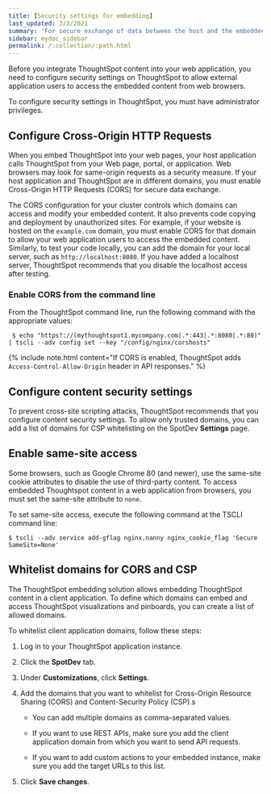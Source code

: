 ```yaml
---
title: [Security settings for embedding]
last_updated: 3/3/2021
summary: "For secure exchange of data between the host and the embedded application instance, administrators must enable and whitelist domains for CORS and CSP."
sidebar: mydoc_sidebar
permalink: /:collection/:path.html
---
```


Before you integrate ThoughtSpot content into your web application, you need to configure security settings on ThoughtSpot to allow external application users to access the embedded content from web browsers.

To configure security settings in ThoughtSpot, you must have administrator privileges.

## Configure Cross-Origin HTTP Requests

When you embed ThoughtSpot into your web pages, your host application calls ThoughtSpot from your Web page, portal, or application. Web browsers may look for same-origin requests as a security measure. If your host application and ThoughtSpot are in different domains, you must enable Cross-Origin HTTP Requests (CORS) for secure data exchange.

The CORS configuration for your cluster controls which domains can access and modify your embedded content. It also prevents code copying and deployment by unauthorized sites. For example, if your website is hosted on the `example.com` domain, you must enable CORS for that domain to allow your web application users to access the embedded content. Similarly, to test your code locally, you can add the domain for your local server, such as `http://localhost:8080`. If you have added a localhost server, ThoughtSpot recommends that you disable the localhost access after testing.

### Enable CORS from the command line

From the ThoughtSpot command line, run the following command with the appropriate values:

``` console
 $ echo "https?://(mythoughtspot1.mycompany.com|.*:443|.*:8080|.*:80)" | tscli --adv config set --key "/config/nginx/corshosts"
```
<!---
### Enable CORS on ThoughtSpot UI

To enable CORS, follow these steps:

1.  Log in to ThoughtSpot.

2.  Click the **Admin** tab.

3.  Under **Settings**, click **Advanced**.

4.  Enable **Cross-Origin HTTP Requests (CORS)**.

5.  Click **Save Settings**.
--->

{% include note.html content="If CORS is enabled, ThoughtSpot adds `Access-Control-Allow-Origin` header in API responses." %}

## Configure content security settings

To prevent cross-site scripting attacks, ThoughtSpot recommends that you configure content security settings.
To allow only trusted domains, you can add a list of domains for CSP whitelisting on the SpotDev **Settings** page.

## Enable same-site access

Some browsers, such as Google Chrome 80 (and newer), use the same-site cookie attributes to disable the use of third-party content. To access embedded Thoughtspot content in a web application from browsers, you must set the same-site attribute to `none`.

To set same-site access, execute the following command at the TSCLI command line:

``` console
$ tscli --adv service add-gflag nginx.nanny nginx_cookie_flag 'Secure SameSite=None'
```

## Whitelist domains for CORS and CSP

The ThoughtSpot embedding solution allows embedding ThoughtSpot content in a client application. To define which domains can embed and access ThoughtSpot visualizations and pinboards, you can create a list of allowed domains.

To whitelist client application domains, follow these steps:

1.  Log in to your ThoughtSpot application instance.

2.  Click the **SpotDev** tab.

3.  Under **Customizations**, click **Settings**.

4.  Add the domains that you want to whitelist for Cross-Origin Resource Sharing (CORS) and Content-Security Policy (CSP).s

    -   You can add multiple domains as comma-separated values.

    -   If you want to use REST APIs, make sure you add the client application domain from which you want to send API requests.

    -   If you want to add custom actions to your embedded instance, make sure you add the target URLs to this list.

5.  Click **Save changes**.
